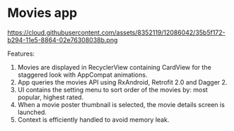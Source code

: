 # Movies app

https://cloud.githubusercontent.com/assets/8352119/12086042/35b5f172-b294-11e5-8864-02e76308038b.png

Features: 
1) Movies are displayed in RecyclerView containing CardView for the staggered look with AppCompat animations.
2) App queries the movies API using RxAndroid, Retrofit 2.0 and Dagger 2.
3) UI contains the setting menu to sort order of the movies by: most popular, highest rated.
4) When a movie poster thumbnail is selected, the movie details screen is launched.
4) Context is efficiently handled to avoid memory leak.
